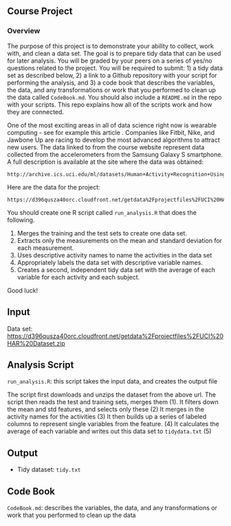 ## Course Project

### Overview

The purpose of this project is to demonstrate your ability to collect, work
with, and clean a data set. The goal is to prepare tidy data that can be used
for later analysis. You will be graded by your peers on a series of yes/no
questions related to the project. You will be required to submit: 1) a tidy
data set as described below, 2) a link to a Github repository with your script
for performing the analysis, and 3) a code book that describes the variables,
the data, and any transformations or work that you performed to clean up the
data called `CodeBook.md`. You should also include a `README.md` in the repo
with your scripts. This repo explains how all of the scripts work and how they
are connected.

One of the most exciting areas in all of data science right now is wearable
computing - see for example this article . Companies like Fitbit, Nike, and
Jawbone Up are racing to develop the most advanced algorithms to attract new
users. The data linked to from the course website represent data collected from
the accelerometers from the Samsung Galaxy S smartphone. A full description is
available at the site where the data was obtained:

	http://archive.ics.uci.edu/ml/datasets/Human+Activity+Recognition+Using+Smartphones

Here are the data for the project:

	https://d396qusza40orc.cloudfront.net/getdata%2Fprojectfiles%2FUCI%20HAR%20Dataset.zip

You should create one R script called `run_analysis.R` that does the following. 

1. Merges the training and the test sets to create one data set.
2. Extracts only the measurements on the mean and standard deviation for each
   measurement.
3. Uses descriptive activity names to name the activities in the data set
4. Appropriately labels the data set with descriptive variable names. 
5. Creates a second, independent tidy data set with the average of each
   variable for each activity and each subject. 

Good luck!

Input
-----

Data set: https://d396qusza40orc.cloudfront.net/getdata%2Fprojectfiles%2FUCI%20HAR%20Dataset.zip 

Analysis Script
---------------

`run_analysis.R`: this script takes the input data, and creates the output file 

The script first downloads and unzips the dataset from the above url. The script then reads the test and training sets, merges them (1).  It filters down the mean and std features, and selects only these (2) It merges in the activity names for the activities (3) It then builds up a series of labeled columns to represent single variables from the feature. (4)  It calculates the average of each variable and writes out this data set to `tidydata.txt` (5)

Output
------

* Tidy dataset: `tidy.txt`

Code Book
---------

`CodeBook.md`: describes the variables, the data, and any transformations or work that you performed to clean up the data
